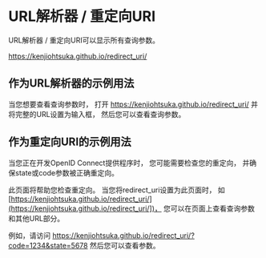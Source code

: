 # URL解析器 / 重定向URI

URL解析器 / 重定向URI可以显示所有查询参数。

https://kenjiohtsuka.github.io/redirect_uri/


## 作为URL解析器的示例用法

当您想要查看查询参数时，
打开 https://kenjiohtsuka.github.io/redirect_uri/
并将完整的URL设置为输入框，
然后您可以查看查询参数。


## 作为重定向URI的示例用法

当您正在开发OpenID Connect提供程序时，
您可能需要检查您的重定向，
并确保state或code参数被正确重定向。

此页面将帮助您检查重定向。
当您将redirect_uri设置为此页面时，
如 [https://kenjiohtsuka.github.io/redirect_uri/](https://kenjiohtsuka.github.io/redirect_uri/])，
您可以在页面上查看查询参数和其他URL部分。

例如，请访问
https://kenjiohtsuka.github.io/redirect_uri/?code=1234&state=5678
然后您可以查看参数。

